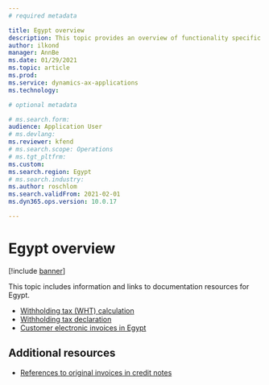 ```yaml
---
# required metadata

title: Egypt overview
description: This topic provides an overview of functionality specific to Egypt. 
author: ilkond
manager: AnnBe
ms.date: 01/29/2021
ms.topic: article
ms.prod: 
ms.service: dynamics-ax-applications
ms.technology: 

# optional metadata

# ms.search.form: 
audience: Application User
# ms.devlang: 
ms.reviewer: kfend
# ms.search.scope: Operations
# ms.tgt_pltfrm: 
ms.custom: 
ms.search.region: Egypt
# ms.search.industry: 
ms.author: roschlom
ms.search.validFrom: 2021-02-01
ms.dyn365.ops.version: 10.0.17

---
```


# Egypt overview

[!include [banner](../includes/banner.md)]

This topic includes information and links to documentation resources for Egypt.

- [Withholding tax (WHT) calculation](empty.md)
- [Withholding tax declaration](empty.md)
- [Customer electronic invoices in Egypt](emea-egy-e-invoices.md)

## Additional resources

- [References to original invoices in credit notes](original-invoice-numbers-credit-notes.md)
